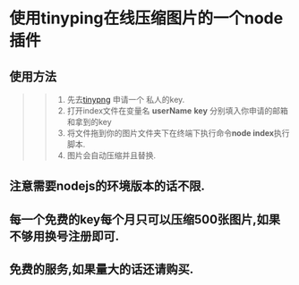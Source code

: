 # 使用tinyping在线压缩图片的一个node插件

## 使用方法
>> 1. 先去[tinypng](https://tinypng.com/developers) 申请一个 私人的key.
>> 2. 打开index文件在变量名 **userName** **key** 分别填入你申请的邮箱和拿到的key
>> 3. 将文件拖到你的图片文件夹下在终端下执行命令**node index**执行脚本.
>> 4. 图片会自动压缩并且替换.

## 注意需要nodejs的环境版本的话不限.
## 每一个免费的key每个月只可以压缩500张图片,如果不够用换号注册即可.
## 免费的服务,如果量大的话还请购买.


